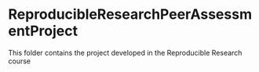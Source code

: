 ReproducibleResearchPeerAssessmentProject
=========================================

This folder contains the project developed in the Reproducible Research course
